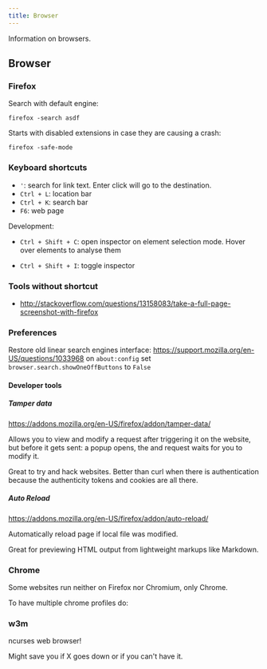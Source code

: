 ```yaml
---
title: Browser
---
```


Information on browsers.

## Browser

### Firefox

Search with default engine:

    firefox -search asdf

Starts with disabled extensions in case they are causing a crash:

    firefox -safe-mode

### Keyboard shortcuts

- `'`: search for link text. Enter click will go to the destination.
- `Ctrl + L`: location bar
- `Ctrl + K`: search bar
- `F6`: web page

Development:

-   `Ctrl + Shift + C`: open inspector on element selection mode.
    Hover over elements to analyse them

-   `Ctrl + Shift + I`: toggle inspector

### Tools without shortcut

-   <http://stackoverflow.com/questions/13158083/take-a-full-page-screenshot-with-firefox>

### Preferences

Restore old linear search engines interface:
<https://support.mozilla.org/en-US/questions/1033968>
on `about:config` set `browser.search.showOneOffButtons` to `False`

#### Developer tools

##### Tamper data

<https://addons.mozilla.org/en-US/firefox/addon/tamper-data/>

Allows you to view and modify a request after triggering it on the website,
but before it gets sent: a popup opens, the and request waits for you to modify it.

Great to try and hack websites.
Better than curl when there is authentication
because the authenticity tokens and cookies are all there.

##### Auto Reload

<https://addons.mozilla.org/en-US/firefox/addon/auto-reload/>

Automatically reload page if local file was modified.

Great for previewing HTML output from lightweight markups like Markdown.

### Chrome

Some websites run neither on Firefox nor Chromium, only Chrome.

To have multiple chrome profiles do:

### w3m

ncurses web browser!

Might save you if X goes down or if you can't have it.
